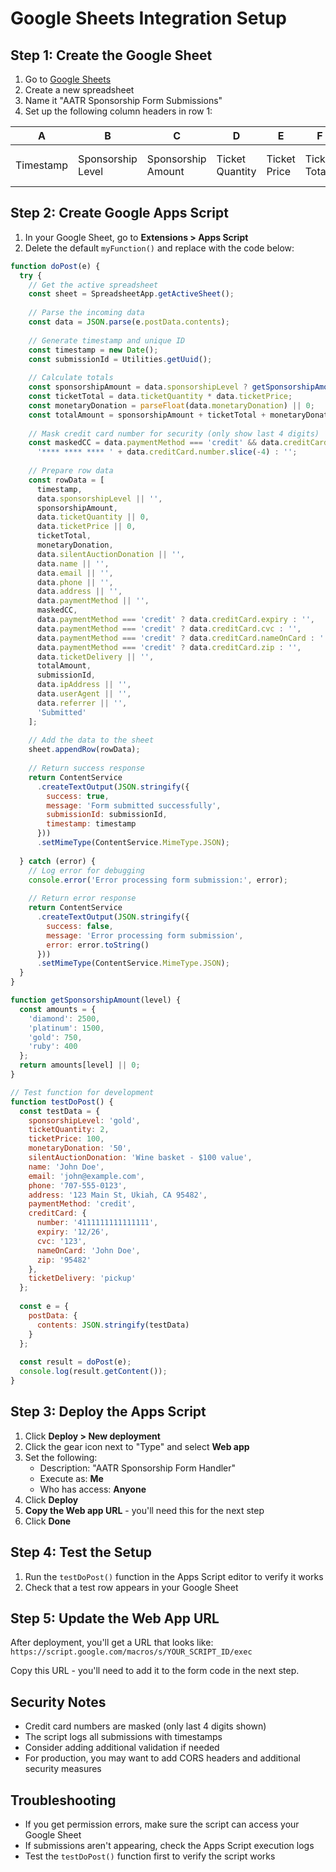 # Google Sheets Integration Setup

## Step 1: Create the Google Sheet

1. Go to [Google Sheets](https://sheets.google.com)
2. Create a new spreadsheet
3. Name it "AATR Sponsorship Form Submissions"
4. Set up the following column headers in row 1:

| A | B | C | D | E | F | G | H | I | J | K | L | M | N | O | P | Q | R | S | T | U | V | W | X | Y |
|---|---|---|---|---|---|---|---|---|---|---|---|---|---|---|---|---|---|---|---|---|---|---|---|---|
| Timestamp | Sponsorship Level | Sponsorship Amount | Ticket Quantity | Ticket Price | Ticket Total | Monetary Donation | Silent Auction Donation | Name | Email | Phone | Address | Payment Method | CC Number | CC Expiry | CC CVC | CC Name | CC Zip | Ticket Delivery | Total Amount | Submission ID | IP Address | User Agent | Referrer | Status |

## Step 2: Create Google Apps Script

1. In your Google Sheet, go to **Extensions > Apps Script**
2. Delete the default `myFunction()` and replace with the code below:

```javascript
function doPost(e) {
  try {
    // Get the active spreadsheet
    const sheet = SpreadsheetApp.getActiveSheet();
    
    // Parse the incoming data
    const data = JSON.parse(e.postData.contents);
    
    // Generate timestamp and unique ID
    const timestamp = new Date();
    const submissionId = Utilities.getUuid();
    
    // Calculate totals
    const sponsorshipAmount = data.sponsorshipLevel ? getSponsorshipAmount(data.sponsorshipLevel) : 0;
    const ticketTotal = data.ticketQuantity * data.ticketPrice;
    const monetaryDonation = parseFloat(data.monetaryDonation) || 0;
    const totalAmount = sponsorshipAmount + ticketTotal + monetaryDonation;
    
    // Mask credit card number for security (only show last 4 digits)
    const maskedCC = data.paymentMethod === 'credit' && data.creditCard.number ? 
      '**** **** **** ' + data.creditCard.number.slice(-4) : '';
    
    // Prepare row data
    const rowData = [
      timestamp,
      data.sponsorshipLevel || '',
      sponsorshipAmount,
      data.ticketQuantity || 0,
      data.ticketPrice || 0,
      ticketTotal,
      monetaryDonation,
      data.silentAuctionDonation || '',
      data.name || '',
      data.email || '',
      data.phone || '',
      data.address || '',
      data.paymentMethod || '',
      maskedCC,
      data.paymentMethod === 'credit' ? data.creditCard.expiry : '',
      data.paymentMethod === 'credit' ? data.creditCard.cvc : '',
      data.paymentMethod === 'credit' ? data.creditCard.nameOnCard : '',
      data.paymentMethod === 'credit' ? data.creditCard.zip : '',
      data.ticketDelivery || '',
      totalAmount,
      submissionId,
      data.ipAddress || '',
      data.userAgent || '',
      data.referrer || '',
      'Submitted'
    ];
    
    // Add the data to the sheet
    sheet.appendRow(rowData);
    
    // Return success response
    return ContentService
      .createTextOutput(JSON.stringify({
        success: true,
        message: 'Form submitted successfully',
        submissionId: submissionId,
        timestamp: timestamp
      }))
      .setMimeType(ContentService.MimeType.JSON);
      
  } catch (error) {
    // Log error for debugging
    console.error('Error processing form submission:', error);
    
    // Return error response
    return ContentService
      .createTextOutput(JSON.stringify({
        success: false,
        message: 'Error processing form submission',
        error: error.toString()
      }))
      .setMimeType(ContentService.MimeType.JSON);
  }
}

function getSponsorshipAmount(level) {
  const amounts = {
    'diamond': 2500,
    'platinum': 1500,
    'gold': 750,
    'ruby': 400
  };
  return amounts[level] || 0;
}

// Test function for development
function testDoPost() {
  const testData = {
    sponsorshipLevel: 'gold',
    ticketQuantity: 2,
    ticketPrice: 100,
    monetaryDonation: '50',
    silentAuctionDonation: 'Wine basket - $100 value',
    name: 'John Doe',
    email: 'john@example.com',
    phone: '707-555-0123',
    address: '123 Main St, Ukiah, CA 95482',
    paymentMethod: 'credit',
    creditCard: {
      number: '4111111111111111',
      expiry: '12/26',
      cvc: '123',
      nameOnCard: 'John Doe',
      zip: '95482'
    },
    ticketDelivery: 'pickup'
  };
  
  const e = {
    postData: {
      contents: JSON.stringify(testData)
    }
  };
  
  const result = doPost(e);
  console.log(result.getContent());
}
```

## Step 3: Deploy the Apps Script

1. Click **Deploy > New deployment**
2. Click the gear icon next to "Type" and select **Web app**
3. Set the following:
   - Description: "AATR Sponsorship Form Handler"
   - Execute as: **Me**
   - Who has access: **Anyone**
4. Click **Deploy**
5. **Copy the Web app URL** - you'll need this for the next step
6. Click **Done**

## Step 4: Test the Setup

1. Run the `testDoPost()` function in the Apps Script editor to verify it works
2. Check that a test row appears in your Google Sheet

## Step 5: Update the Web App URL

After deployment, you'll get a URL that looks like:
`https://script.google.com/macros/s/YOUR_SCRIPT_ID/exec`

Copy this URL - you'll need to add it to the form code in the next step.

## Security Notes

- Credit card numbers are masked (only last 4 digits shown)
- The script logs all submissions with timestamps
- Consider adding additional validation if needed
- For production, you may want to add CORS headers and additional security measures

## Troubleshooting

- If you get permission errors, make sure the script can access your Google Sheet
- If submissions aren't appearing, check the Apps Script execution logs
- Test the `testDoPost()` function first to verify the script works